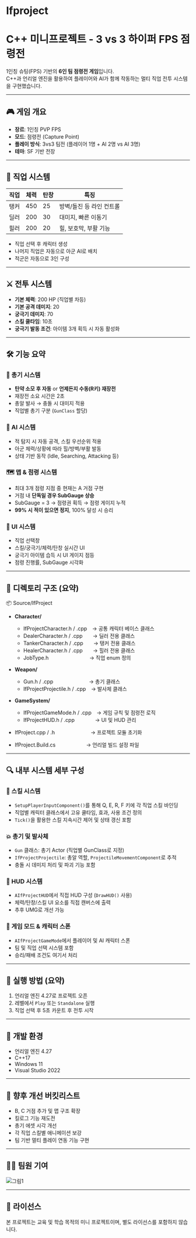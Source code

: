 # Ifproject

# C++ 미니프로젝트 - 3 vs 3 하이퍼 FPS 점령전

1인칭 슈팅(FPS) 기반의 **6인 팀 점령전 게임**입니다.  
C++과 언리얼 엔진을 활용하여 플레이어와 AI가 함께 작동하는 멀티 직업 전투 시스템을 구현했습니다.

---

## 🎮 게임 개요

- **장르**: 1인칭 PVP FPS  
- **모드**: 점령전 (Capture Point)  
- **플레이 방식**: 3vs3 팀전 (플레이어 1명 + AI 2명 vs AI 3명)  
- **테마**: SF 기반 전장  

---

## 🧙 직업 시스템

| 직업 | 체력 | 탄창 | 특징 |
|------|------|------|-------|
| 탱커 | 450  | 25   | 방벽/돌진 등 라인 컨트롤 |
| 딜러 | 200  | 30   | 대미지, 빠른 이동기 |
| 힐러 | 200  | 20   | 힐, 보호막, 부활 기능 |

- 직업 선택 후 캐릭터 생성  
- 나머지 직업은 자동으로 아군 AI로 배치  
- 적군은 자동으로 3인 구성  

---

## ⚔️ 전투 시스템

- **기본 체력**: 200 HP (직업별 차등)  
- **기본 공격 데미지**: 20  
- **궁극기 데미지**: 70  
- **스킬 쿨타임**: 10초  
- **궁극기 발동 조건**: 아이템 3개 획득 시 자동 활성화  

---

## 🛠️ 기능 요약

### 🔫 총기 시스템
- **탄약 소모 후 자동** or **언제든지 수동(R키) 재장전**
- 재장전 소요 시간은 2초  
- 총알 발사 → 충돌 시 대미지 적용  
- 직업별 총기 구분 (`GunClass` 할당)

### 🧠 AI 시스템
- 적 탐지 시 자동 공격, 스킬 우선순위 적용  
- 아군 체력/상황에 따라 힐/방벽/부활 발동  
- 상태 기반 동작 (Idle, Searching, Attacking 등)

### 🗺️ 맵 & 점령 시스템
- 최대 3개 점령 지점 중 현재는 A 거점 구현  
- 거점 내 **단독일 경우 SubGauge 상승**  
- SubGauge = 3 → 점령권 획득 → 점령 게이지 누적  
- **99% 시 적이 있으면 정지**, 100% 달성 시 승리  

### 🧩 UI 시스템
- 직업 선택창  
- 스킬/궁극기/체력/탄창 실시간 UI  
- 궁극기 아이템 습득 시 UI 게이지 점등  
- 점령 진행률, SubGauge 시각화  

---

## 📁 디렉토리 구조 (요약)

📦 Source/IfProject  
- **Character/**  
  - IfProjectCharacter.h / .cpp → 공통 캐릭터 베이스 클래스  
  - DealerCharacter.h / .cpp  → 딜러 전용 클래스  
  - TankerCharacter.h / .cpp  → 탱커 전용 클래스  
  - HealerCharacter.h / .cpp  → 힐러 전용 클래스  
  - JobType.h        → 직업 enum 정의  

- **Weapon/**  
  - Gun.h / .cpp       → 총기 클래스  
  - IfProjectProjectile.h / .cpp → 발사체 클래스  

- **GameSystem/**  
  - IfProjectGameMode.h / .cpp → 게임 규칙 및 점령전 로직  
  - IfProjectHUD.h / .cpp    → UI 및 HUD 관리  

- IfProject.cpp / .h       → 프로젝트 모듈 초기화  
- IfProject.Build.cs      → 언리얼 빌드 설정 파일  

---

## 🔍 내부 시스템 세부 구성

### 🎯 스킬 시스템
- `SetupPlayerInputComponent()`를 통해 Q, E, R, F 키에 각 직업 스킬 바인딩  
- 직업별 캐릭터 클래스에서 고유 쿨타임, 효과, 사용 조건 정의  
- `Tick()`을 활용한 스킬 지속시간 제어 및 상태 갱신 포함  

### 💥 총기 및 발사체
- `Gun` 클래스: 총기 Actor (직업별 GunClass로 지정)  
- `IfProjectProjectile`: 총알 역할, `ProjectileMovementComponent`로 추적  
- 충돌 시 데미지 처리 및 파괴 기능 포함  

### 🧩 HUD 시스템
- `AIfProjectHUD`에서 직접 HUD 구성 (`DrawHUD()` 사용)  
- 체력/탄창/스킬 UI 요소를 직접 캔버스에 출력  
- 추후 UMG로 개선 가능  

### 🧠 게임 모드 & 캐릭터 스폰
- `AIfProjectGameMode`에서 플레이어 및 AI 캐릭터 스폰  
- 팀 및 직업 선택 시스템 포함  
- 승리/패배 조건도 여기서 처리  

---

## 🧪 실행 방법 (요약)

1. 언리얼 엔진 4.27로 프로젝트 오픈  
2. 레벨에서 `Play` 또는 `Standalone` 실행  
3. 직업 선택 후 5초 카운트 후 전투 시작  

---

## 🔧 개발 환경

- 언리얼 엔진 4.27  
- C++17  
- Windows 11  
- Visual Studio 2022  

---

## 📜 향후 개선 버킷리스트

- B, C 거점 추가 및 맵 구조 확장  
- 킬로그 기능 재도전  
- 총기 에셋 시각 개선  
- 각 직업 스킬별 애니메이션 보강  
- 팀 기반 멀티 플레이 연동 기능 구현  

---

## 🙋‍♀️ 팀원 기여
![그림1](https://github.com/user-attachments/assets/54d1f86c-6c1c-4cf7-940c-b829431031a8)

---

## 📝 라이선스

본 프로젝트는 교육 및 학습 목적의 미니 프로젝트이며, 별도 라이선스를 포함하지 않습니다.
